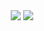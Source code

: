 <div align="center">
  <img src="https://capsule-render.vercel.app/api?type=transparent&color=0:383838,100:030202&height=50&text=🧑🏻‍💻%20👩🏿‍💻%20🧑🏼‍💻%20👩🏾‍💻%20🧑🏽‍💻%20👩🏽‍💻%20🧑🏾‍💻%20👩🏼‍💻%20🧑🏿‍💻%20👩🏻‍💻&animation=twinkling&fontColor=ffffff&fontSize=40"/>
  <img src="https://capsule-render.vercel.app/api?type=transparent&color=0:383838,100:030202&height=50&text=🔥%20🔥%20🔥%20🔥%20🔥%20🔥%20🔥%20🔥%20🔥%20🔥&animation=twinkling&fontColor=ffffff&fontSize=40"/>
</div>

<!-- <div align="center">
  <h2 style="border-bottom: 1px solid #21262d; color: #c9d1d9;"></h2>
  <div style="font-weight: 700; font-size: 15px; text-align: center; color: #c9d1d9;"></div>
</div>

<div align="center">
  <h2 style="border-bottom: 1px solid #21262d; color: #c9d1d9;">🛠️ Tech Stacks</h2><br/>
  
  <div style="margin: 0 auto; text-align: center;" align="center"/>
    <img src="https://img.shields.io/badge/HTML5-E34F26?style=for-the-badge&logo=HTML5&logoColor=white"/>
    <img src="https://img.shields.io/badge/CSS3-1572B6?style=for-the-badge&logo=CSS3&logoColor=white"/>
    <img src="https://img.shields.io/badge/Javascript-F7DF1E?style=for-the-badge&logo=Javascript&logoColor=white"/>
    <img src="https://img.shields.io/badge/jQuery-0769AD?style=for-the-badge&logo=jQuery&logoColor=white"/>
    <br/>
    <img src="https://img.shields.io/badge/Visual_Studio_Code-0078D4?style=for-the-badge&logo=visual%20studio%20code&logoColor=white"/>
    <img src="https://img.shields.io/badge/Eclipse-2C2255?style=for-the-badge&logo=eclipse&logoColor=white"/>
    <img src="https://img.shields.io/badge/Spring Boot-6DB33F?style=for-the-badge&logo=Spring Boot&logoColor=white"/>
    <br/>
    <img src="https://img.shields.io/badge/Adobe%20Illustrator-FF9A00?style=for-the-badge&logo=adobe%20illustrator&logoColor=white"/>
    <img src="https://img.shields.io/badge/Adobe%20Photoshop-31A8FF?style=for-the-badge&logo=Adobe%20Photoshop&logoColor=black"/>
    <br/>
    <img src="https://img.shields.io/badge/Figma-F24E1E?style=for-the-badge&logo=Figma&logoColor=white"/>
    <img src="https://img.shields.io/badge/Github-181717?style=for-the-badge&logo=Github&logoColor=white"/>
    <img src="https://img.shields.io/badge/Git-F05032?style=for-the-badge&logo=Git&logoColor=white"/>
  </div>
</div>

<div align="center">
  <h2 style="border-bottom: 1px solid #21262d; color: #c9d1d9;">🧑‍💻 Contact me</h2><br/>
  
  <div align="center">
    <a href="https://www.instagram.com/98.1106">
      <img src="https://img.shields.io/badge/Instagram-E4405F?style=for-the-badge&logo=Instagram&logoColor=white&link=98.1106"/>
    </a>
    <a href=mailto:shinhwiiron@gmail.com>
      <img src="https://img.shields.io/badge/Gmail-EA4335?style=for-the-badge&logo=Gmail&logoColor=white&link=mailto:shinhwiiron@gmail.com"/>
    </a>
  </div>
</div>

<div align="center">
  <h2 style="border-bottom: 1px solid #d8dee4; color: #282d33;">🏅 Stats</h2>
  
  <div align="center">
    <img src="https://github-readme-stats.vercel.app/api?username=hwiiron&bg_color=180,00000000,ffffff&title_color=ffffff&text_color=ffffff"/>
  </div>
</div> -->
    
<!--
**hwiiron/hwiiron** is a ✨ _special_ ✨ repository because its `README.md` (this file) appears on your GitHub profile.

Here are some ideas to get you started:

- 🔭 I’m currently working on ...
- 🌱 I’m currently learning ...
- 👯 I’m looking to collaborate on ...
- 🤔 I’m looking for help with ...
- 💬 Ask me about ...
- 📫 How to reach me: ...
- 😄 Pronouns: ...
- ⚡ Fun fact: ...
-->
